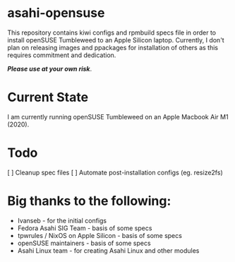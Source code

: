 # asahi-opensuse

This repository contains kiwi configs and rpmbuild specs file in order to install openSUSE Tumbleweed to an Apple Silicon laptop. Currently, I don't plan on releasing images and ppackages for installation of others as this requires commitment and dedication.

_**Please use at your own risk**_.


# Current State

I am currently running openSUSE Tumbleweed on an Apple Macbook Air M1 (2020).


# Todo

[ ] Cleanup spec files
[ ] Automate post-installation configs (eg. resize2fs)


# Big thanks to the following:
- Ivanseb - for the initial configs
- Fedora Asahi SIG Team - basis of some specs
- tpwrules / NixOS on Apple Silicon - basis of some specs
- openSUSE maintainers - basis of some specs
- Asahi Linux team - for creating Asahi Linux and other modules

